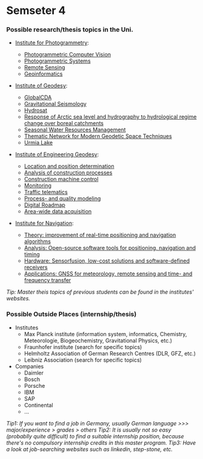 # Semseter 4

### Possible research/thesis topics in the Uni.

* [Institute for Photogrammetry](https://www.ifp.uni-stuttgart.de/en/research/):
  * [Photogrammetric Computer Vision](https://www.ifp.uni-stuttgart.de/en/research/photogrammetric_computer_vision/)
  * [Photogrammetric Systems](https://www.ifp.uni-stuttgart.de/en/research/photogrammetric_systems/)
  * [Remote Sensing](https://www.ifp.uni-stuttgart.de/en/research/remote_sensing/)
  * [Geoinformatics](https://www.ifp.uni-stuttgart.de/en/research/geoinformatics/)

* [Institute of Geodesy](https://www.gis.uni-stuttgart.de/en/research/):
  * [GlobalCDA](https://www.gis.uni-stuttgart.de/en/research/projects/globalcda/)
  * [Gravitational Seismology](https://www.gis.uni-stuttgart.de/en/research/projects/gravseis/)
  * [Hydrosat](https://www.gis.uni-stuttgart.de/en/research/projects/hydrosat/)
  * [Response of Arctic sea level and hydrography to hydrological regime change over boreal catchments](https://www.gis.uni-stuttgart.de/en/research/projects/raslyboca/)
  * [Seasonal Water Resources Management](https://www.gis.uni-stuttgart.de/en/research/projects/sawam/)
  * [Thematic Network for Modern Geodetic Space Techniques](https://www.gis.uni-stuttgart.de/en/research/projects/themnet/)
  * [Urmia Lake](https://www.gis.uni-stuttgart.de/en/research/projects/urmia/)

* [Institute of Engineering Geodesy](https://www.iigs.uni-stuttgart.de/en/):
  * [Location and position determination](https://www.iigs.uni-stuttgart.de/en/research/positioning/)
  * [Analysis of construction processes](https://www.iigs.uni-stuttgart.de/en/research/construction/)
  * [Construction machine control](https://www.iigs.uni-stuttgart.de/en/research/machine-control/)
  * [Monitoring](https://www.iigs.uni-stuttgart.de/en/research/monitoring/)
  * [Traffic telematics](https://www.iigs.uni-stuttgart.de/en/research/telematic/)
  * [Process- and quality modeling](https://www.iigs.uni-stuttgart.de/en/research/quality/)
  * [Digital Roadmap](https://www.iigs.uni-stuttgart.de/en/research/digital-roadmap/)
  * [Area-wide data acquisition](https://www.iigs.uni-stuttgart.de/en/research/data-acquisition/)
  
* [Institute for Navigation](https://www.ins.uni-stuttgart.de/en/research/):
  * [Theory: improvement of real-time positioning and navigation algorithms](https://www.ins.uni-stuttgart.de/en/research/theory/)
  * [Analysis: Open-source software tools for positioning, navigation and timing](https://www.ins.uni-stuttgart.de/en/research/analysis/)
  * [Hardware: Sensorfusion, low-cost solutions and software-defined receivers](https://www.ins.uni-stuttgart.de/en/research/hardware/)
  * [Applications: GNSS for meteorology, remote sensing and time- and frequency transfer](https://www.ins.uni-stuttgart.de/en/research/applications/)

*Tip: Master theis topics of previous students can be found in the institutes' websites.*

### Possible Outside Places (internship/thesis)

* Institutes
  * Max Planck institute (information system, informatics, Chemistry, Meteorologie, Biogeochemistry, Gravitational Physics, etc.)
  * Fraunhofer institute (search for specific topics)
  * Helmholtz Association of German Research Centres (DLR, GFZ, etc.)
  * Leibniz Association (search for specific topics)
* Companies
  * Daimler
  * Bosch
  * Porsche
  * IBM
  * SAP
  * Continental
  * ...

*Tip1: If you want to find a job in Germany, usually German language >>> major/experience > grades > others*
*Tip2: It is usually not so easy (probablly quite difficult) to find a suitable internship position, because there's no compulsory internship credits in this master program.*
*Tip3: Have a look at job-searching websites such as linkedin, step-stone, etc.*

